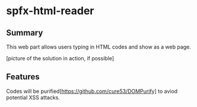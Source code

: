 # spfx-html-reader

## Summary

This web part allows users typing in HTML codes and show as a web page.

[picture of the solution in action, if possible]

## Features

Codes will be purified[https://github.com/cure53/DOMPurify] to aviod potential XSS attacks.
